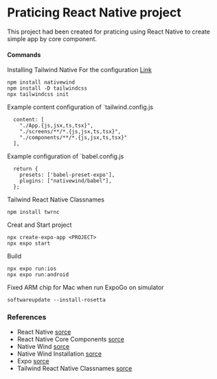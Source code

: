 # Praticing React Native project
This project had been created for praticing using React Native to create simple app by core component.
#### Commands
Installing Tailwind Native
For the configuration [Link](https://www.nativewind.dev/quick-starts/react-native-cli)
```
npm install nativewind
npm install -D tailwindcss
npx tailwindcss init
```
Example content configuration of `tailwind.config.js
```
  content: [
    "./App.{js,jsx,ts,tsx}",
    "./screens/**/*.{js,jsx,ts,tsx}",
    "./components/**/*.{js,jsx,ts,tsx}"
  ],
```
Example configuration of `babel.config.js
```
  return {
    presets: ['babel-preset-expo'],
    plugins: ["nativewind/babel"],
  };
```
Tailwind React Native Classnames
```
npm install twrnc
```
Creat and Start project
```
npx create-expo-app <PROJECT>
npx expo start
```
Build
```
npx expo run:ios
npx expo run:android
```
Fixed ARM chip for Mac when run ExpoGo on simulator
```
softwareupdate --install-rosetta
```
### References
- React Native [sorce](https://reactnative.dev/docs/getting-started)
- React Native Core Components [sorce](https://reactnative.dev/docs/components-and-apis)
- Native Wind [sorce](https://www.nativewind.dev)
- Native Wind Installation [sorce](https://www.npmjs.com/package/nativewind)
- Expo [sorce](https://docs.expo.dev)
- Tailwind React Native Classnames [sorce](https://www.npmjs.com/package/twrnc)
